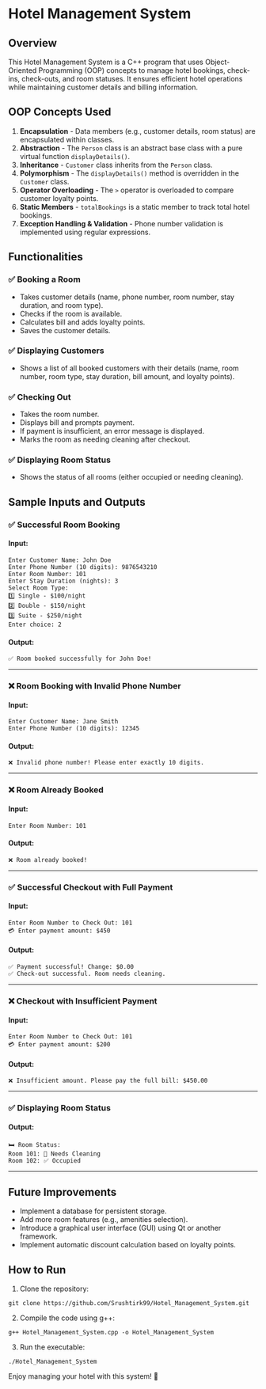 
# Hotel Management System

## Overview
This Hotel Management System is a C++ program that uses Object-Oriented Programming (OOP) concepts to manage hotel bookings, check-ins, check-outs, and room statuses. It ensures efficient hotel operations while maintaining customer details and billing information.

## OOP Concepts Used

1. **Encapsulation** - Data members (e.g., customer details, room status) are encapsulated within classes.
2. **Abstraction** - The `Person` class is an abstract base class with a pure virtual function `displayDetails()`.
3. **Inheritance** - `Customer` class inherits from the `Person` class.
4. **Polymorphism** - The `displayDetails()` method is overridden in the `Customer` class.
5. **Operator Overloading** - The `>` operator is overloaded to compare customer loyalty points.
6. **Static Members** - `totalBookings` is a static member to track total hotel bookings.
7. **Exception Handling & Validation** - Phone number validation is implemented using regular expressions.

## Functionalities

### ✅ Booking a Room
- Takes customer details (name, phone number, room number, stay duration, and room type).
- Checks if the room is available.
- Calculates bill and adds loyalty points.
- Saves the customer details.

### ✅ Displaying Customers
- Shows a list of all booked customers with their details (name, room number, room type, stay duration, bill amount, and loyalty points).

### ✅ Checking Out
- Takes the room number.
- Displays bill and prompts payment.
- If payment is insufficient, an error message is displayed.
- Marks the room as needing cleaning after checkout.

### ✅ Displaying Room Status
- Shows the status of all rooms (either occupied or needing cleaning).

## Sample Inputs and Outputs

### ✅ Successful Room Booking
#### **Input:**
```
Enter Customer Name: John Doe
Enter Phone Number (10 digits): 9876543210
Enter Room Number: 101
Enter Stay Duration (nights): 3
Select Room Type:
1️⃣ Single - $100/night
2️⃣ Double - $150/night
3️⃣ Suite - $250/night
Enter choice: 2
```
#### **Output:**
```
✅ Room booked successfully for John Doe!
```

---

### ❌ Room Booking with Invalid Phone Number
#### **Input:**
```
Enter Customer Name: Jane Smith
Enter Phone Number (10 digits): 12345
```
#### **Output:**
```
❌ Invalid phone number! Please enter exactly 10 digits.
```

---

### ❌ Room Already Booked
#### **Input:**
```
Enter Room Number: 101
```
#### **Output:**
```
❌ Room already booked!
```

---

### ✅ Successful Checkout with Full Payment
#### **Input:**
```
Enter Room Number to Check Out: 101
💳 Enter payment amount: $450
```
#### **Output:**
```
✅ Payment successful! Change: $0.00
✅ Check-out successful. Room needs cleaning.
```

---

### ❌ Checkout with Insufficient Payment
#### **Input:**
```
Enter Room Number to Check Out: 101
💳 Enter payment amount: $200
```
#### **Output:**
```
❌ Insufficient amount. Please pay the full bill: $450.00
```

---

### ✅ Displaying Room Status
#### **Output:**
```
🛏️ Room Status:
Room 101: 🧹 Needs Cleaning
Room 102: ✅ Occupied
```

---

## Future Improvements
- Implement a database for persistent storage.
- Add more room features (e.g., amenities selection).
- Introduce a graphical user interface (GUI) using Qt or another framework.
- Implement automatic discount calculation based on loyalty points.

## How to Run
1. Clone the repository:
```
git clone https://github.com/Srushtirk99/Hotel_Management_System.git
```
2. Compile the code using g++:
```
g++ Hotel_Management_System.cpp -o Hotel_Management_System
```
3. Run the executable:
```
./Hotel_Management_System
```

Enjoy managing your hotel with this system! 🚀

